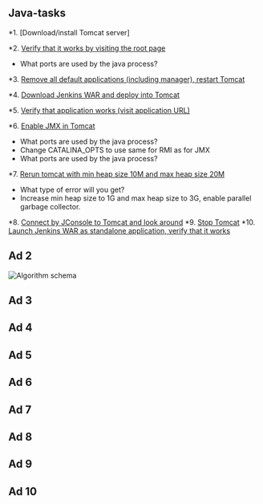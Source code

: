 ## Java-tasks

*1. [Download/install Tomcat server]

*2. [Verify that it works by visiting the root page](#ad-2)
* What ports are used by the java process?

*3. [Remove all default applications (including manager), restart Tomcat](#ad-3)

*4. [Download Jenkins WAR and deploy into Tomcat](#ad-4)

*5. [Verify that application works (visit application URL)](#ad-5)

*6. [Enable JMX in Tomcat](#ad-6)
* What ports are used by the java process?
* Change CATALINA_OPTS to use same for RMI as for JMX
* What ports are used by the java process?

*7. [Rerun tomcat with min heap size 10M and max heap size 20M](#ad-7)
* What type of error will you get?
* Increase min heap size to 1G and max heap size to 3G, enable parallel garbage collector.

*8. [Connect by JConsole to Tomcat and look around](#ad-8)
*9. [Stop Tomcat](#ad-9)
*10. [Launch Jenkins WAR as standalone application, verify that it works](#ad-10)




## Ad 2
![Algorithm schema](./images/schema.jpg)


## Ad 3

## Ad 4

## Ad 5

## Ad 6

## Ad 7

## Ad 8

## Ad 9

## Ad 10
